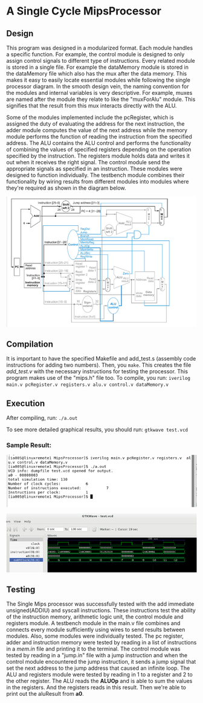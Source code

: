 # A Single Cycle MipsProcessor 

## Design
This program was designed in a modularized format. Each module handles a specific function. For example, the control module is designed to only assign control signals to different type of instructions. Every related module is stored in a single file. For example the dataMemory module is stored in the dataMemory file which also has the mux after the data memory. This makes it easy to easily locate essential modules while following the single processor diagram. In the smooth design vein, the naming convention for the modules and internal variables is very descriptive. For example, muxes are named after the module they relate to like the "muxForAlu" module. This signifies that the result from this mux interacts directly with the ALU. 

Some of the modules implemented include the pcRegister, which is assigned the duty of evaluating the address for the next instruction,  the adder module computes the value of the next address while the memory module performs the function of reading the instruction from the specified address. The ALU contains the ALU control and performs the functionality of combining the values of specified registers depending on the operation specified by the instruction. The registers module holds data and writes it out when it receives the right signal. The control module send the appropriate signals as specified in an instruction. These modules were designed to function individually. The testbench module combines their functionality by wiring results from different modules into modules where they're required as shown in the diagram below. 

![alt text](https://github.com/DunniAdenuga/MipsProcessor/blob/master/designPic.png)

## Compilation
It is important to have the specified Makefile and add_test.s (assembly code instructions for adding two numbers). Then, you `make`. This creates the file *add_test.v* with the necessary instructions for testing the processor. This program makes use of the "mips.h" file too.
To compile, you run: 
                  `iverilog main.v pcRegister.v registers.v alu.v control.v dataMemory.v`

## Execution
After compiling, run: 
                      `./a.out`

To see more detailed graphical results, you should run:  `gtkwave test.vcd`

### Sample Result:

![alt text](https://github.com/DunniAdenuga/MipsProcessor/blob/master/Execution.png)

![alt text](https://github.com/DunniAdenuga/MipsProcessor/blob/master/GTKWave.png)

## Testing
The Single Mips processor was successfully tested with the add immediate unsigned(ADDIU) and syscall instructions. These instructions test the ability of the instruction memory, arithmetic logic unit, the control module and registers module.
A testbench module in the main.v file combines and connects every module sufficiently using wires to send results between modules.  Also, some modules were individually tested. The pc register, adder and instruction memory were tested by reading in a list of instructions in a *mem.in* file and printing it to the terminal. The control module was tested by reading in a "jump.in" file with a jump instruction and when the control module encountered the jump instruction, it sends a jump signal that set the next address to the jump address that caused an infinite loop. The ALU and registers module were tested by reading in 1 to a register and 2 to the other register. The ALU reads the **ALUOp** and is able to sum the values in the registers. And the registers reads in this result. Then we're able to print out the aluResult from **a0**.

